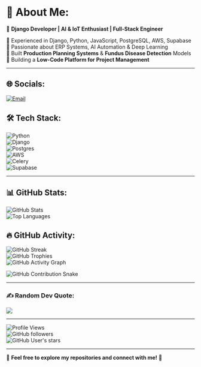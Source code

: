# 💫 About Me:
🚀 **Django Developer | AI & IoT Enthusiast | Full-Stack Engineer**  

🔹 Experienced in Django, Python, JavaScript, PostgreSQL, AWS, Supabase  
🔹 Passionate about ERP Systems, AI Automation & Deep Learning  
🔹 Built **Production Planning Systems** & **Fundus Disease Detection** Models  
🔹 Building a **Low-Code Platform for Project Management**  

---

## 🌐 Socials:
[![Email](https://img.shields.io/badge/Email-D14836?logo=gmail&logoColor=white)](mailto:sannidhi.bhat@primesophictech.com)  

## 🛠 Tech Stack:
![Python](https://img.shields.io/badge/python-%233670A0.svg?style=for-the-badge&logo=python&logoColor=white)  
![Django](https://img.shields.io/badge/django-%23092E20.svg?style=for-the-badge&logo=django&logoColor=white)  
![Postgres](https://img.shields.io/badge/postgres-%23316192.svg?style=for-the-badge&logo=postgresql&logoColor=white)  
![AWS](https://img.shields.io/badge/aws-%23FF9900.svg?style=for-the-badge&logo=amazon-aws&logoColor=white)  
![Celery](https://img.shields.io/badge/celery-%2337814A.svg?style=for-the-badge&logo=celery&logoColor=white)  
![Supabase](https://img.shields.io/badge/supabase-%23006666.svg?style=for-the-badge&logo=supabase&logoColor=white)  

---

## 📊 GitHub Stats:
![GitHub Stats](https://github-readme-stats.vercel.app/api?username=sannidhi82&show_icons=true&theme=radical)  
![Top Languages](https://github-readme-stats.vercel.app/api/top-langs/?username=sannidhi82&layout=compact&theme=radical)  

## 🔥 GitHub Activity:
![GitHub Streak](https://streak-stats.demolab.com?user=sannidhi82&theme=radical&hide_border=true)  
![GitHub Trophies](https://github-profile-trophy.vercel.app/?username=sannidhi82&theme=radical&margin-w=15&no-bg=true&no-frame=true)  
![GitHub Activity Graph](https://github-readme-activity-graph.vercel.app/graph?username=sannidhi82&theme=github-dark)  

![GitHub Contribution Snake](https://raw.githubusercontent.com/sannidhi82/main/dist/github-contribution-grid-snake.svg)



---

### ✍️ Random Dev Quote:
![](https://quotes-github-readme.vercel.app/api?type=horizontal&theme=radical)  

---

![Profile Views](https://komarev.com/ghpvc/?username=sannidhi82&label=Profile%20Views&color=brightgreen)  
![GitHub followers](https://img.shields.io/github/followers/sannidhi82?label=Followers&style=flat&color=red)  
![GitHub User's stars](https://img.shields.io/github/stars/sannidhi82?affiliations=OWNER&style=flat&color=yellow)  

---

🔹 **Feel free to explore my repositories and connect with me!** 🚀
